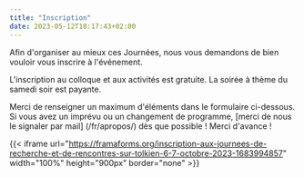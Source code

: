 ```yaml
---
title: "Inscription"
date: 2023-05-12T18:17:43+02:00
---
```


Afin d'organiser au mieux ces Journées, nous vous demandons de bien vouloir vous inscrire à l'événement.

L'inscription au colloque et aux activités est gratuite. La soirée à thème du samedi soir est payante.

Merci de renseigner un maximum d'éléments dans le formulaire ci-dessous. Si vous avez un imprévu ou un changement de programme, [merci de nous le signaler par mail] (/fr/apropos/) dès que possible ! Merci d'avance !

{{< iframe url="https://framaforms.org/inscription-aux-journees-de-recherche-et-de-rencontres-sur-tolkien-6-7-octobre-2023-1683994857" width="100%" height="900px" border="none" >}}

